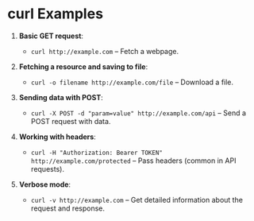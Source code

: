 
# curl Examples

1. **Basic GET request**:
   - `curl http://example.com` – Fetch a webpage.

2. **Fetching a resource and saving to file**:
   - `curl -o filename http://example.com/file` – Download a file.

3. **Sending data with POST**:
   - `curl -X POST -d "param=value" http://example.com/api` – Send a POST request with data.

4. **Working with headers**:
   - `curl -H "Authorization: Bearer TOKEN" http://example.com/protected` – Pass headers (common in API requests).

5. **Verbose mode**:
   - `curl -v http://example.com` – Get detailed information about the request and response.
